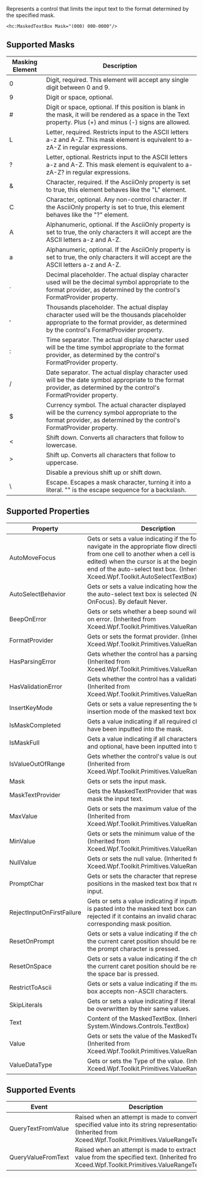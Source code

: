 Represents a control that limits the input text to the format determined by the specified mask.

```
<hc:MaskedTextBox Mask="(000) 000-0000"/>
```
## Supported Masks
| Masking Element | Description |
| --- | --- |
| 0 |	Digit, required. This element will accept any single digit between 0 and 9. |
| 9  |	Digit or space, optional. |
| #  |	Digit or space, optional. If this position is blank in the mask, it will be rendered as a space in the Text property. Plus (+) and minus (-) signs are allowed. |
| L  |	Letter, required. Restricts input to the ASCII letters a-z and A-Z. This mask element is equivalent to a-zA-Z in regular expressions. |
| ?  |	Letter, optional. Restricts input to the ASCII letters a-z and A-Z. This mask element is equivalent to a-zA-Z? in regular expressions. |
| &  |	Character, required. If the AsciiOnly property is set to true, this element behaves like the "L" element. |
| C  |	Character, optional. Any non-control character. If the AsciiOnly property is set to true, this element behaves like the "?" element. |
| A  |	Alphanumeric, optional. If the AsciiOnly property is set to true, the only characters it will accept are the ASCII letters a-z and A-Z. |
| a  |	Alphanumeric, optional. If the AsciiOnly property is set to true, the only characters it will accept are the ASCII letters a-z and A-Z. |
| .  |	Decimal placeholder. The actual display character used will be the decimal symbol appropriate to the format provider, as determined by the control's FormatProvider property. |
| ,  |	Thousands placeholder. The actual display character used will be the thousands placeholder appropriate to the format provider, as determined by the control's FormatProvider property. |
| :  |	Time separator. The actual display character used will be the time symbol appropriate to the format provider, as determined by the control's FormatProvider property. |
| /  |	Date separator. The actual display character used will be the date symbol appropriate to the format provider, as determined by the control's FormatProvider property. |
| $  |	Currency symbol. The actual character displayed will be the currency symbol appropriate to the format provider, as determined by the control's FormatProvider property. |
| < |	Shift down. Converts all characters that follow to lowercase. |
| > |	Shift up. Converts all characters that follow to uppercase. | 
|  |Disable a previous shift up or shift down. |
| \ |	Escape. Escapes a mask character, turning it into a literal. "\" is the escape sequence for a backslash. |

## Supported Properties
| Property | Description |
| --- | --- |
| AutoMoveFocus |	Gets or sets a value indicating if the focus can navigate in the appropriate flow direction (e.g., from one cell to another when a cell is being edited) when the cursor is at the beginning or end of the auto-select text box. (Inherited from Xceed.Wpf.Toolkit.AutoSelectTextBox) |
| AutoSelectBehavior |	Gets or sets a value indicating how the content of the auto-select text box is selected (Never or OnFocus). By default Never.|
| BeepOnError |	Gets or sets whether a beep sound will be played on error. (Inherited from Xceed.Wpf.Toolkit.Primitives.ValueRangeTextBox) |
| FormatProvider |	Gets or sets the format provider. (Inherited from Xceed.Wpf.Toolkit.Primitives.ValueRangeTextBox) |
| HasParsingError |	Gets whether the control has a parsing error. (Inherited from Xceed.Wpf.Toolkit.Primitives.ValueRangeTextBox) |
| HasValidationError |	Gets whether the control has a validation error. (Inherited from Xceed.Wpf.Toolkit.Primitives.ValueRangeTextBox) |
| InsertKeyMode |	Gets or sets a value representing the text insertion mode of the masked text box. |
| IsMaskCompleted |	Gets a value indicating if all required characters have been inputted into the mask. |
| IsMaskFull |	Gets a value indicating if all characters, required and optional, have been inputted into the mask. |
| IsValueOutOfRange |	Gets whether the control's value is out of range. (Inherited from Xceed.Wpf.Toolkit.Primitives.ValueRangeTextBox) |
| Mask |	Gets or sets the input mask. |
| MaskTextProvider |	Gets the MaskedTextProvider that was used to mask the input text. |
| MaxValue |	Gets or sets the maximum value of the control. (Inherited from Xceed.Wpf.Toolkit.Primitives.ValueRangeTextBox) |
| MinValue |	Gets or sets the minimum value of the control. (Inherited from Xceed.Wpf.Toolkit.Primitives.ValueRangeTextBox) |
| NullValue |	Gets or sets the null value. (Inherited from Xceed.Wpf.Toolkit.Primitives.ValueRangeTextBox) |
| PromptChar |	Gets or sets the character that represents the positions in the masked text box that require user input. |
| RejectInputOnFirstFailure |	Gets or sets a value indicating if inputted text that is pasted into the masked text box can be rejected if it contains an invalid character for the corresponding mask position. |
| ResetOnPrompt |	Gets or sets a value indicating if the character at the current caret position should be reset when the prompt character is pressed. |
| ResetOnSpace |	Gets or sets a value indicating if the character at the current caret position should be reset when the space bar is pressed. |
| RestrictToAscii |	Gets or sets a value indicating if the masked text box accepts non-ASCII characters. |
| SkipLiterals |	Gets or sets a value indicating if literal values can be overwritten by their same values. |
| Text |	Content of the MaskedTextBox. (Inherited from System.Windows.Controls.TextBox) |
| Value |	Gets or sets the value of the MaskedTextBox. (Inherited from Xceed.Wpf.Toolkit.Primitives.ValueRangeTextBox) |
| ValueDataType |	Gets or sets the Type of the value. (Inherited from Xceed.Wpf.Toolkit.Primitives.ValueRangeTextBox) |

## Supported Events
| Event| Description |
| --- | --- |
| QueryTextFromValue |	Raised when an attempt is made to convert the specified value into its string representation. (Inherited from Xceed.Wpf.Toolkit.Primitives.ValueRangeTextBox) |
| QueryValueFromText |	Raised when an attempt is made to extract a value from the specified text. (Inherited from Xceed.Wpf.Toolkit.Primitives.ValueRangeTextBox) |